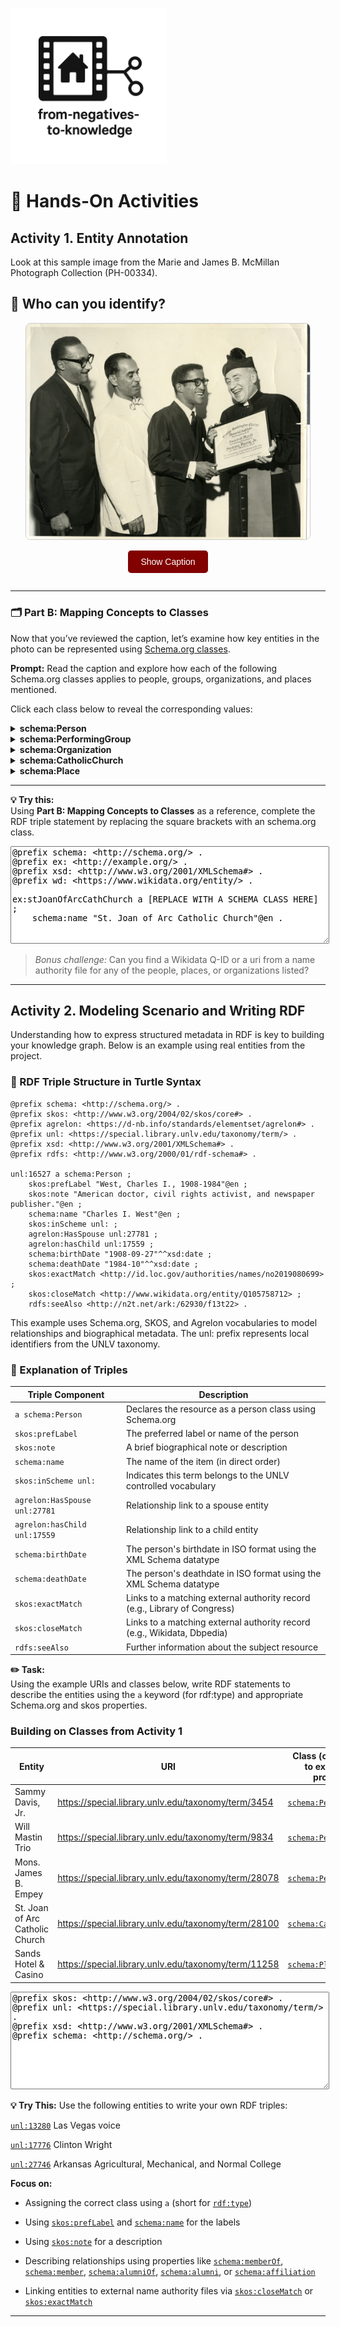 <link rel="stylesheet" href="style.css">

<p align="left">
  <a href="https://darnellemelvin.github.io/from-negatives-to-knowledge">
    <img src="assets/images/negative2nodeInverse_logo.png" alt="Home" style="height: 250px;">
  </a>
</p>

# 🧠 Hands-On Activities

## Activity 1. Entity Annotation
Look at this sample image from the Marie and James B. McMillan Photograph Collection (PH-00334).  

## 👀 Who can you identify?

<div style="text-align: center; margin-bottom: 1em;">
  <img id="activityImage" src="assets/images/ohr000452.jpg" alt="Historic Westside photo" style="max-width: 90%; border: 1px solid #ccc; border-radius: 8px;">
</div>

<div style="text-align: center; margin-bottom: 2em;">
  <button id="showButton" onclick="showCaption()" style="padding: 10px 20px; font-size: 1em; background-color: #810100; color: white; border: none; border-radius: 5px; cursor: pointer;">
    Show Caption
  </button>

  <button id="hideButton" onclick="hideCaption()" style="display: none; padding: 10px 20px; font-size: 1em; background-color: #555; color: white; border: none; border-radius: 5px; cursor: pointer;">
    Hide Caption
  </button>
</div>

<div id="captionBox" style="display: none; text-align: center; background: #f9f9f9; padding: 1em; border: 1px solid #ccc; border-radius: 8px; max-width: 80%; margin: auto;">
  <p><strong>Caption</strong>: Transcribed from attachment on the back of the photo: "Sands Hotel before 1962 left to right Dr. James B. McMillan, Dr. Charles I. West, Sammy Davis, Jr., Mons. James B. Empey, Pastor of St. Joan of Arc Catholic Church. Presenting an "Award of Merit and honorary fellowship" to Sammy Davis, Jr. and Will Mastin Trio from the George Washington Carver Memorial Institute of Washington, D. C. for outstanding contributions to the arts, humanities, and better race relations."

    
Sands Hotel and Casino: 3355 Las Vegas Boulevard South</p> 

<p><strong>Citation</strong>: ohr000452. Marie and James B. McMillan Photograph Collection, 1900-1994. PH-00334. Special Collections and Archives, University Libraries, University of Nevada, Las Vegas. Las Vegas, Nevada. <a href="http://n2t.net/ark:/62930/d1959g30x" target="_blank">http://n2t.net/ark:/62930/d1959g30x</a></p>
</div>

<script>
  function showCaption() {
    document.getElementById('captionBox').style.display = 'block';
    document.getElementById('showButton').style.display = 'none';
    document.getElementById('hideButton').style.display = 'inline-block';
  }

  function hideCaption() {
    document.getElementById('captionBox').style.display = 'none';
    document.getElementById('showButton').style.display = 'inline-block';
    document.getElementById('hideButton').style.display = 'none';
  }
</script>

---

### 🗂 Part B: Mapping Concepts to Classes

Now that you’ve reviewed the caption, let’s examine how key entities in the photo can be represented using <a href="https://schema.org/docs/full.html" target="_blank">Schema.org classes</a>.  

**Prompt:** Read the caption and explore how each of the following Schema.org classes applies to people, groups, organizations, and places mentioned.

Click each class below to reveal the corresponding values:

<details>
<summary><strong>schema:Person</strong></summary>

<ul>
  <li>Dr. James B. McMillan</li>
  <li>Dr. Charles I. West</li>
  <li>Sammy Davis, Jr.</li>
  <li>Mons. James B. Empey</li>
</ul>
</details>

<details>
<summary><strong>schema:PerformingGroup</strong></summary>

<ul>
  <li>Will Mastin Trio</li>
</ul>
</details>

<details>
<summary><strong>schema:Organization</strong></summary>

<ul>
  <li>George Washington Carver Memorial Institute</li>
</ul>
</details>

<details>
<summary><strong>schema:CatholicChurch</strong></summary>

<ul>
  <li>St. Joan of Arc Catholic Church</li>
</ul>
</details>

<details>
<summary><strong>schema:Place</strong></summary>

<ul>
  <li>Sands Hotel and Casino (3355 Las Vegas Boulevard South)</li>
</ul>
</details>

---

**💡 Try this:**  
Using <strong>Part B: Mapping Concepts to Classes</strong> as a reference, complete the RDF triple statement by replacing the square brackets with an schema.org class.  

<textarea rows="10" style="width:100%; font-family: monospace;">
@prefix schema: <http://schema.org/> .
@prefix ex: <http://example.org/> .
@prefix xsd: <http://www.w3.org/2001/XMLSchema#> .
@prefix wd: <https://www.wikidata.org/entity/> .  
  
ex:stJoanOfArcCathChurch a [REPLACE WITH A SCHEMA CLASS HERE] ;
    schema:name "St. Joan of Arc Catholic Church"@en .

    
</textarea>

> _Bonus challenge:_ Can you find a Wikidata Q-ID or a uri from a name authority file for any of the people, places, or organizations listed?



---

## Activity 2. Modeling Scenario and Writing RDF
Understanding how to express structured metadata in RDF is key to building your knowledge graph. Below is an example using real entities from the project.

### 📄 RDF Triple Structure in Turtle Syntax

```turtle
@prefix schema: <http://schema.org/> .
@prefix skos: <http://www.w3.org/2004/02/skos/core#> .
@prefix agrelon: <https://d-nb.info/standards/elementset/agrelon#> .
@prefix unl: <https://special.library.unlv.edu/taxonomy/term/> .
@prefix xsd: <http://www.w3.org/2001/XMLSchema#> .
@prefix rdfs: <http://www.w3.org/2000/01/rdf-schema#> .

unl:16527 a schema:Person ;
    skos:prefLabel "West, Charles I., 1908-1984"@en ;
    skos:note "American doctor, civil rights activist, and newspaper publisher."@en ;
    schema:name "Charles I. West"@en ;
    skos:inScheme unl: ;
    agrelon:HasSpouse unl:27781 ;
    agrelon:hasChild unl:17559 ;
    schema:birthDate "1908-09-27"^^xsd:date ;    
    schema:deathDate "1984-10"^^xsd:date ;
    skos:exactMatch <http://id.loc.gov/authorities/names/no2019080699> ;
    skos:closeMatch <http://www.wikidata.org/entity/Q105758712> ;
    rdfs:seeAlso <http://n2t.net/ark:/62930/f13t22> .
```
This example uses Schema.org, SKOS, and Agrelon vocabularies to model relationships and biographical metadata. The unl: prefix represents local identifiers from the UNLV taxonomy.  

### 🧾 Explanation of Triples

| Triple Component              | Description                                                               |
| ----------------------------- | ------------------------------------------------------------------------- |
| `a schema:Person`             | Declares the resource as a person class using Schema.org                  |
| `skos:prefLabel`              | The preferred label or name of the person                                 |
| `skos:note`                   | A brief biographical note or description                                  |
| `schema:name`                 | The name of the item (in direct order)                                    |
| `skos:inScheme unl:`          | Indicates this term belongs to the UNLV controlled vocabulary             |
| `agrelon:HasSpouse unl:27781` | Relationship link to a spouse entity                                      |
| `agrelon:hasChild unl:17559`  | Relationship link to a child entity                                       |
| `schema:birthDate`            | The person's birthdate in ISO format using the XML Schema datatype        |
| `schema:deathDate`            | The person's deathdate in ISO format using the XML Schema datatype        |
| `skos:exactMatch`             | Links to a matching external authority record (e.g., Library of Congress) |
| `skos:closeMatch`             | Links to a matching external authority record (e.g., Wikidata, Dbpedia)   |
| `rdfs:seeAlso`                | Further information about the subject resource                            |

**✏️ Task:**    
Using the example URIs and classes below, write RDF statements to describe the entities using the `a` keyword (for rdf:type) and appropriate Schema.org and skos properties.

### Building on Classes from Activity 1

| Entity                                      | URI                                                   | Class (click on Class to explore their properties)                                                                                           |
| ------------------------------------------- | -----------------------------------------------------------------------------------------------------------------------  | ------------------------------------------------------------------------- |
| Sammy Davis, Jr.                            | <a href="https://special.library.unlv.edu/taxonomy/term/3454" target="_blank">https://special.library.unlv.edu/taxonomy/term/3454</a>    | <a href="https://schema.org/Person" target="_blank">`schema:Person`</a>                   |
| Will Mastin Trio                            | <a href="https://special.library.unlv.edu/taxonomy/term/9834" target="_blank">https://special.library.unlv.edu/taxonomy/term/9834</a>    | <a href="https://schema.org/PerformingGroup" target="_blank">`schema:PerformingGroup`</a> |
| Mons. James B. Empey                        | <a href="https://special.library.unlv.edu/taxonomy/term/28078" target="_blank">https://special.library.unlv.edu/taxonomy/term/28078</a>  | <a href="https://schema.org/Person" target="_blank">`schema:Person`</a>                   |
| St. Joan of Arc Catholic Church             | <a href="https://special.library.unlv.edu/taxonomy/term/28100" target="_blank">https://special.library.unlv.edu/taxonomy/term/28100</a>  | <a href="https://schema.org/CatholicChurch" target="_blank">`schema:CatholicChurch`</a>   |
| Sands Hotel & Casino                        | <a href="https://special.library.unlv.edu/taxonomy/term/11258" target="_blank">https://special.library.unlv.edu/taxonomy/term/11258</a>  | <a href="https://schema.org/Place" target="_blank">`schema:Place`</a>                     |

<textarea rows="10" style="width:100%; font-family: monospace;">
@prefix skos: <http://www.w3.org/2004/02/skos/core#> .
@prefix unl: <https://special.library.unlv.edu/taxonomy/term/> .
@prefix xsd: <http://www.w3.org/2001/XMLSchema#> .
@prefix schema: <http://schema.org/> .
  

</textarea>

**💡 Try This:**
Use the following entities to write your own RDF triples:

<a href="https://special.library.unlv.edu/taxonomy/term/13280" target="_blank">`unl:13280`</a> Las Vegas voice  

<a href="https://special.library.unlv.edu/taxonomy/term/17776" target="_blank">`unl:17776`</a> Clinton Wright  

<a href="https://special.library.unlv.edu/taxonomy/term/27746" target="_blank">`unl:27746`</a> Arkansas Agricultural, Mechanical, and Normal College  

**Focus on:**

* Assigning the correct class using `a` (short for <a href="https://www.w3.org/TR/rdf-schema/#ch_type" target="_blank">`rdf:type`</a>)

* Using <a href="https://www.w3.org/2009/08/skos-reference/skos.html#prefLabel" target="_blank">`skos:prefLabel`</a> and <a href="https://schema.org/name" target="_blank">`schema:name`</a> for the labels

* Using <a href="https://www.w3.org/2009/08/skos-reference/skos.html#note" target="_blank">`skos:note`</a> for a description

* Describing relationships using properties like <a href="https://schema.org/memberOf" target="_blank">`schema:memberOf`</a>, <a href="https://schema.org/member" target="_blank">`schema:member`</a>, <a href="https://schema.org/alumniOf" target="_blank">`schema:alumniOf`</a>, <a href="https://schema.org/alumni" target="_blank">`schema:alumni`</a>,  or <a href="https://schema.org/affiliation" target="_blank">`schema:affiliation`</a>

* Linking entities to external name authority files via <a href="https://www.w3.org/2009/08/skos-reference/skos.html#closeMatch" target="_blank">`skos:closeMatch`</a> or <a href="https://www.w3.org/2009/08/skos-reference/skos.html#exactMatch" target="_blank">`skos:exactMatch` 

--- 

